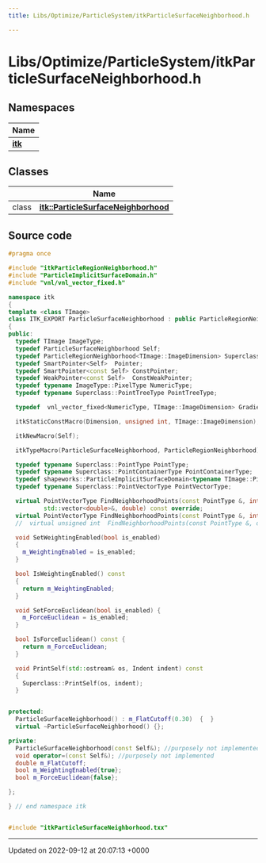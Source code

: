 ```yaml
---
title: Libs/Optimize/ParticleSystem/itkParticleSurfaceNeighborhood.h

---
```


# Libs/Optimize/ParticleSystem/itkParticleSurfaceNeighborhood.h



## Namespaces

| Name           |
| -------------- |
| **[itk](../Namespaces/namespaceitk.md)**  |

## Classes

|                | Name           |
| -------------- | -------------- |
| class | **[itk::ParticleSurfaceNeighborhood](../Classes/classitk_1_1ParticleSurfaceNeighborhood.md)**  |




## Source code

```cpp
#pragma once

#include "itkParticleRegionNeighborhood.h"
#include "ParticleImplicitSurfaceDomain.h"
#include "vnl/vnl_vector_fixed.h"

namespace itk
{
template <class TImage>
class ITK_EXPORT ParticleSurfaceNeighborhood : public ParticleRegionNeighborhood<TImage::ImageDimension>
{
public:
  typedef TImage ImageType;
  typedef ParticleSurfaceNeighborhood Self;
  typedef ParticleRegionNeighborhood<TImage::ImageDimension> Superclass;
  typedef SmartPointer<Self>  Pointer;
  typedef SmartPointer<const Self> ConstPointer;
  typedef WeakPointer<const Self>  ConstWeakPointer;
  typedef typename ImageType::PixelType NumericType;
  typedef typename Superclass::PointTreeType PointTreeType;

  typedef  vnl_vector_fixed<NumericType, TImage::ImageDimension> GradientVectorType;

  itkStaticConstMacro(Dimension, unsigned int, TImage::ImageDimension);

  itkNewMacro(Self);

  itkTypeMacro(ParticleSurfaceNeighborhood, ParticleRegionNeighborhood);

  typedef typename Superclass::PointType PointType;
  typedef typename Superclass::PointContainerType PointContainerType;
  typedef shapeworks::ParticleImplicitSurfaceDomain<typename TImage::PixelType> DomainType;
  typedef typename Superclass::PointVectorType PointVectorType;

  virtual PointVectorType FindNeighborhoodPoints(const PointType &, int idx, std::vector<double> &,
          std::vector<double>&, double) const override;
  virtual PointVectorType FindNeighborhoodPoints(const PointType &, int idx, std::vector<double> &, double) const override;
  //  virtual unsigned int  FindNeighborhoodPoints(const PointType &, double, PointVectorType &) const;

  void SetWeightingEnabled(bool is_enabled)
  {
    m_WeightingEnabled = is_enabled;
  }

  bool IsWeightingEnabled() const
  {
    return m_WeightingEnabled;
  }

  void SetForceEuclidean(bool is_enabled) {
    m_ForceEuclidean = is_enabled;
  }

  bool IsForceEuclidean() const {
    return m_ForceEuclidean;
  }

  void PrintSelf(std::ostream& os, Indent indent) const
  {
    Superclass::PrintSelf(os, indent);
  }


protected:
  ParticleSurfaceNeighborhood() : m_FlatCutoff(0.30)  {  }
  virtual ~ParticleSurfaceNeighborhood() {};

private:
  ParticleSurfaceNeighborhood(const Self&); //purposely not implemented
  void operator=(const Self&); //purposely not implemented
  double m_FlatCutoff;
  bool m_WeightingEnabled{true};
  bool m_ForceEuclidean{false};

};

} // end namespace itk


#include "itkParticleSurfaceNeighborhood.txx"
```


-------------------------------

Updated on 2022-09-12 at 20:07:13 +0000
